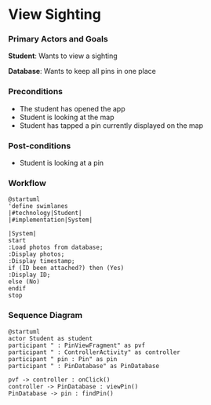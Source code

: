 # View Sighting

### Primary Actors and Goals

__Student__: Wants to view a sighting

__Database__: Wants to keep all pins in one place

### Preconditions
* The student has opened the app
* Student is looking at the map
* Student has tapped a pin currently displayed on the map


### Post-conditions
* Student is looking at a pin

### Workflow
```plantuml
@startuml
'define swimlanes
|#technology|Student|
|#implementation|System|

|System|
start
:Load photos from database;
:Display photos;
:Display timestamp;
if (ID been attached?) then (Yes)
:Display ID;
else (No)
endif
stop

```

### Sequence Diagram
```plantuml
@startuml
actor Student as student
participant " : PinViewFragment" as pvf
participant " : ControllerActivity" as controller
participant " pin : Pin" as pin
participant " : PinDatabase" as PinDatabase

pvf -> controller : onClick()
controller -> PinDatabase : viewPin()
PinDatabase -> pin : findPin()

```